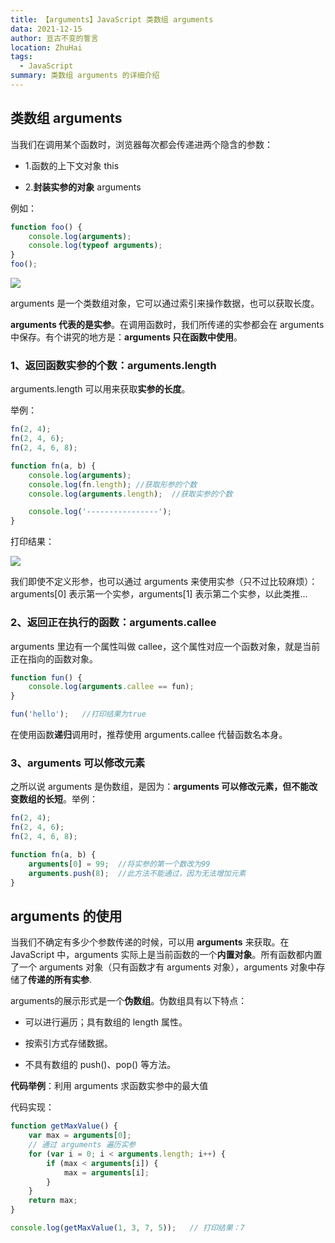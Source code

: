 ```yaml
---
title: 【arguments】JavaScript 类数组 arguments
data: 2021-12-15
author: 亘古不变的誓言
location: ZhuHai
tags:
  - JavaScript
summary: 类数组 arguments 的详细介绍
---
```


## 类数组 arguments
当我们在调用某个函数时，浏览器每次都会传递进两个隐含的参数：

- 1.函数的上下文对象 this

- 2.**封装实参的对象** arguments

例如：
```js
function foo() {
    console.log(arguments);
    console.log(typeof arguments);
}
foo();
```
![](https://img-blog.csdnimg.cn/6a8d48bb923544e0bf038b9264780875.png)

arguments 是一个类数组对象，它可以通过索引来操作数据，也可以获取长度。

**arguments 代表的是实参**。在调用函数时，我们所传递的实参都会在 arguments 中保存。有个讲究的地方是：**arguments 只在函数中使用**。

### 1、返回函数**实参**的个数：arguments.length

arguments.length 可以用来获取**实参的长度**。

举例：
```js
fn(2, 4);
fn(2, 4, 6);
fn(2, 4, 6, 8);

function fn(a, b) {
    console.log(arguments);
    console.log(fn.length);	//获取形参的个数
    console.log(arguments.length);	//获取实参的个数

    console.log('----------------');
}
```
打印结果：

![](https://img-blog.csdnimg.cn/5da3c69e31ec4d088c712d52f53a1e64.png)

我们即使不定义形参，也可以通过 arguments 来使用实参（只不过比较麻烦）：arguments[0] 表示第一个实参，arguments[1] 表示第二个实参，以此类推...

### 2、返回正在执行的函数：arguments.callee
arguments 里边有一个属性叫做 callee，这个属性对应一个函数对象，就是当前正在指向的函数对象。
```js
function fun() {
    console.log(arguments.callee == fun); 
}

fun('hello');	//打印结果为true
```
在使用函数**递归**调用时，推荐使用 arguments.callee 代替函数名本身。

### 3、arguments 可以修改元素

之所以说 arguments 是伪数组，是因为：**arguments 可以修改元素，但不能改变数组的长短**。举例：
```js
fn(2, 4);
fn(2, 4, 6);
fn(2, 4, 6, 8);

function fn(a, b) {
    arguments[0] = 99;	//将实参的第一个数改为99
    arguments.push(8);	//此方法不能通过，因为无法增加元素
}
```
## arguments 的使用

当我们不确定有多少个参数传递的时候，可以用 **arguments** 来获取。在 JavaScript 中，arguments 实际上是当前函数的一个**内置对象**。所有函数都内置了一个 arguments 对象（只有函数才有 arguments 对象），arguments 对象中存储了**传递的所有实参**.

arguments的展示形式是一个**伪数组**。伪数组具有以下特点：

- 可以进行遍历；具有数组的 length 属性。

- 按索引方式存储数据。

- 不具有数组的 push()、pop() 等方法。

**代码举例**：利用 arguments 求函数实参中的最大值

代码实现：
```js
function getMaxValue() {
	var max = arguments[0];
	// 通过 arguments 遍历实参
	for (var i = 0; i < arguments.length; i++) {
		if (max < arguments[i]) {
			max = arguments[i];
		}
	}
	return max;
}

console.log(getMaxValue(1, 3, 7, 5));   // 打印结果：7
```